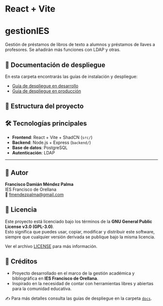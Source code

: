 # React + Vite

# gestionIES

Gestión de préstamos de libros de texto a alumnos y préstamos de llaves a profesores. Se añadirán más funciones con LDAP y otras.

## 🚀 Documentación de despliegue

En esta carpeta encontrarás las guías de instalación y despliegue:

- [Guía de despliegue en desarrollo](doc/DespliegueDesarrollo.pdf)
- [Guía de despliegue en producción](doc/DespliegueProduccion.pdf)

## 📂 Estructura del proyecto




## 🛠️ Tecnologías principales

- **Frontend**: React + Vite + ShadCN (`src/`)  
- **Backend**: Node.js + Express (`backend/`)  
- **Base de datos**: PostgreSQL  
- **Autenticación**: LDAP  

---

## 👤 Autor

**Francisco Damián Méndez Palma**  
IES Francisco de Orellana  
📧 [fmendezpalma@gmail.com](mailto:fmendezpalma@gmail.com)

## 📜 Licencia

Este proyecto está licenciado bajo los términos de la **GNU General Public License v3.0 (GPL-3.0)**.  
Esto significa que puedes usar, copiar, modificar y distribuir este software, siempre que cualquier versión derivada se publique bajo la misma licencia.  

Ver el archivo [LICENSE](./LICENSE) para más información.

## 🙌 Créditos

- Proyecto desarrollado en el marco de la gestión académica y bibliográfica en **IES Francisco de Orellana**.  
- Inspirado en la necesidad de contar con herramientas libres y abiertas para la comunidad educativa.  

✍️ Para más detalles consulta las guías de despliegue en la carpeta [`docs`](./docs).
